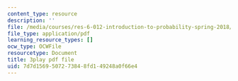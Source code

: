 ```yaml
---
content_type: resource
description: ''
file: /media/courses/res-6-012-introduction-to-probability-spring-2018/7d7d1569507273848fd149248a0f66e4_JZkT3NU2mPM.pdf
file_type: application/pdf
learning_resource_types: []
ocw_type: OCWFile
resourcetype: Document
title: 3play pdf file
uid: 7d7d1569-5072-7384-8fd1-49248a0f66e4
---
```

